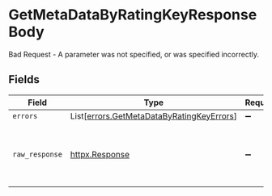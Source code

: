 # GetMetaDataByRatingKeyResponseBody

Bad Request - A parameter was not specified, or was specified incorrectly.


## Fields

| Field                                                                                            | Type                                                                                             | Required                                                                                         | Description                                                                                      |
| ------------------------------------------------------------------------------------------------ | ------------------------------------------------------------------------------------------------ | ------------------------------------------------------------------------------------------------ | ------------------------------------------------------------------------------------------------ |
| `errors`                                                                                         | List[[errors.GetMetaDataByRatingKeyErrors](../../models/errors/getmetadatabyratingkeyerrors.md)] | :heavy_minus_sign:                                                                               | N/A                                                                                              |
| `raw_response`                                                                                   | [httpx.Response](https://www.python-httpx.org/api/#response)                                     | :heavy_minus_sign:                                                                               | Raw HTTP response; suitable for custom response parsing                                          |